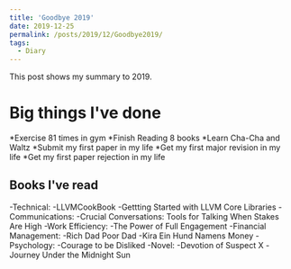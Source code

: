 ```yaml
---
title: 'Goodbye 2019'
date: 2019-12-25
permalink: /posts/2019/12/Goodbye2019/
tags:
  - Diary
---
```

This post shows my summary to 2019.

Big things I've done
======
*Exercise 81 times in gym
*Finish Reading 8 books
*Learn Cha-Cha and Waltz
*Submit my first paper in my life
*Get my first major revision in my life
*Get my first paper rejection in my life

Books I've read
------
-Technical:
  -LLVMCookBook
  -Gettting Started with LLVM Core Libraries
-Communications:
  -Crucial Conversations: Tools for Talking When Stakes Are High
-Work Efficiency:
  -The Power of Full Engagement
-Financial Management:
  -Rich Dad Poor Dad
  -Kira Ein Hund Namens Money
-Psychology:
  -Courage to be Disliked
-Novel:
  -Devotion of Suspect X
  -Journey Under the Midnight Sun

